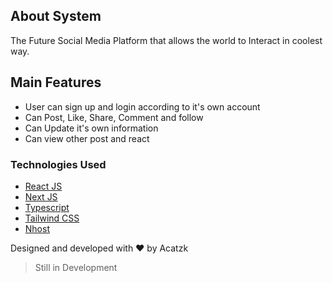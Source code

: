 ## About System

The Future Social Media Platform that allows the world to Interact in coolest way.

## Main Features

- User can sign up and login according to it's own account
- Can Post, Like, Share, Comment and follow
- Can Update it's own information
- Can view other post and react

### Technologies Used

- [React JS](https://reactjs.org/)
- [Next JS](https://nextjs.org/)
- [Typescript](https://www.typescriptlang.org/)
- [Tailwind CSS](https://tailwindcss.com/)
- [Nhost](https://nhost.io/)

Designed and developed with ❤️ by Acatzk

> Still in Development
